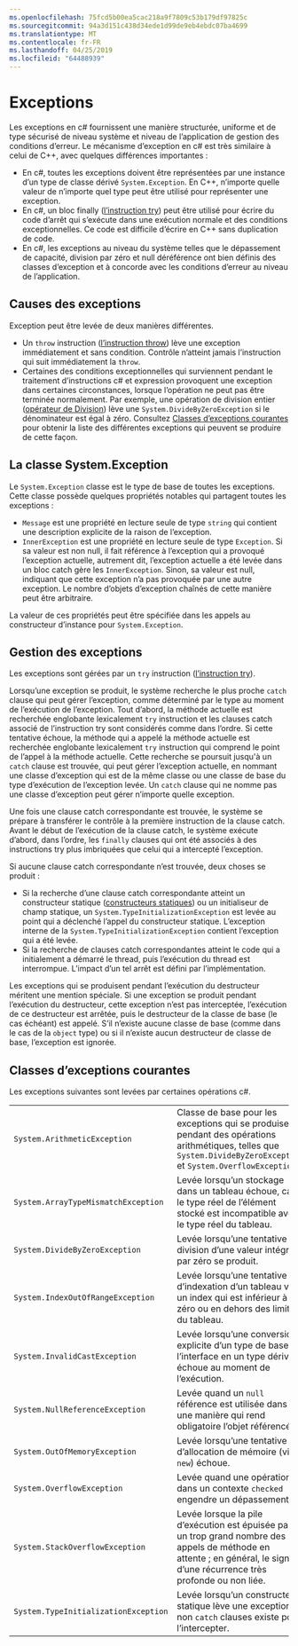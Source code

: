 ```yaml
---
ms.openlocfilehash: 75fcd5b00ea5cac218a9f7809c53b179df97825c
ms.sourcegitcommit: 94a3d151c438d34ede1d99de9eb4ebdc07ba4699
ms.translationtype: MT
ms.contentlocale: fr-FR
ms.lasthandoff: 04/25/2019
ms.locfileid: "64488939"
---
```

# <a name="exceptions"></a>Exceptions

Les exceptions en c# fournissent une manière structurée, uniforme et de type sécurisé de niveau système et niveau de l’application de gestion des conditions d’erreur. Le mécanisme d’exception en c# est très similaire à celui de C++, avec quelques différences importantes :

*  En c#, toutes les exceptions doivent être représentées par une instance d’un type de classe dérivé `System.Exception`. En C++, n’importe quelle valeur de n’importe quel type peut être utilisé pour représenter une exception.
*  En c#, un bloc finally ([l’instruction try](statements.md#the-try-statement)) peut être utilisé pour écrire du code d’arrêt qui s’exécute dans une exécution normale et des conditions exceptionnelles. Ce code est difficile d’écrire en C++ sans duplication de code.
*  En c#, les exceptions au niveau du système telles que le dépassement de capacité, division par zéro et null déréférence ont bien définis des classes d’exception et à concorde avec les conditions d’erreur au niveau de l’application.

## <a name="causes-of-exceptions"></a>Causes des exceptions

Exception peut être levée de deux manières différentes.

*  Un `throw` instruction ([l’instruction throw](statements.md#the-throw-statement)) lève une exception immédiatement et sans condition. Contrôle n’atteint jamais l’instruction qui suit immédiatement la `throw`.
*  Certaines des conditions exceptionnelles qui surviennent pendant le traitement d’instructions c# et expression provoquent une exception dans certaines circonstances, lorsque l’opération ne peut pas être terminée normalement. Par exemple, une opération de division entier ([opérateur de Division](expressions.md#division-operator)) lève une `System.DivideByZeroException` si le dénominateur est égal à zéro. Consultez [Classes d’exceptions courantes](exceptions.md#common-exception-classes) pour obtenir la liste des différentes exceptions qui peuvent se produire de cette façon.

## <a name="the-systemexception-class"></a>La classe System.Exception

Le `System.Exception` classe est le type de base de toutes les exceptions. Cette classe possède quelques propriétés notables qui partagent toutes les exceptions :

*  `Message` est une propriété en lecture seule de type `string` qui contient une description explicite de la raison de l’exception.
*  `InnerException` est une propriété en lecture seule de type `Exception`. Si sa valeur est non null, il fait référence à l’exception qui a provoqué l’exception actuelle, autrement dit, l’exception actuelle a été levée dans un bloc catch gère les `InnerException`. Sinon, sa valeur est null, indiquant que cette exception n’a pas provoquée par une autre exception. Le nombre d’objets d’exception chaînés de cette manière peut être arbitraire.

La valeur de ces propriétés peut être spécifiée dans les appels au constructeur d’instance pour `System.Exception`.

## <a name="how-exceptions-are-handled"></a>Gestion des exceptions

Les exceptions sont gérées par un `try` instruction ([l’instruction try](statements.md#the-try-statement)).

Lorsqu’une exception se produit, le système recherche le plus proche `catch` clause qui peut gérer l’exception, comme déterminé par le type au moment de l’exécution de l’exception. Tout d’abord, la méthode actuelle est recherchée englobante lexicalement `try` instruction et les clauses catch associé de l’instruction try sont considérés comme dans l’ordre. Si cette tentative échoue, la méthode qui a appelé la méthode actuelle est recherchée englobante lexicalement `try` instruction qui comprend le point de l’appel à la méthode actuelle. Cette recherche se poursuit jusqu'à un `catch` clause est trouvée, qui peut gérer l’exception actuelle, en nommant une classe d’exception qui est de la même classe ou une classe de base du type d’exécution de l’exception levée. Un `catch` clause qui ne nomme pas une classe d’exception peut gérer n’importe quelle exception.

Une fois une clause catch correspondante est trouvée, le système se prépare à transférer le contrôle à la première instruction de la clause catch. Avant le début de l’exécution de la clause catch, le système exécute d’abord, dans l’ordre, les `finally` clauses qui ont été associés à des instructions try plus imbriquées que celui qui a intercepté l’exception.

Si aucune clause catch correspondante n’est trouvée, deux choses se produit :

*  Si la recherche d’une clause catch correspondante atteint un constructeur statique ([constructeurs statiques](classes.md#static-constructors)) ou un initialiseur de champ statique, un `System.TypeInitializationException` est levée au point qui a déclenché l’appel du constructeur statique. L’exception interne de la `System.TypeInitializationException` contient l’exception qui a été levée.
*  Si la recherche de clauses catch correspondantes atteint le code qui a initialement a démarré le thread, puis l’exécution du thread est interrompue. L’impact d’un tel arrêt est défini par l’implémentation.

Les exceptions qui se produisent pendant l’exécution du destructeur méritent une mention spéciale. Si une exception se produit pendant l’exécution du destructeur, cette exception n’est pas interceptée, l’exécution de ce destructeur est arrêtée, puis le destructeur de la classe de base (le cas échéant) est appelé. S’il n’existe aucune classe de base (comme dans le cas de la `object` type) ou si il n’existe aucun destructeur de classe de base, l’exception est ignorée.

## <a name="common-exception-classes"></a>Classes d’exceptions courantes

Les exceptions suivantes sont levées par certaines opérations c#.

|                                      |                |
|--------------------------------------|----------------|
| `System.ArithmeticException`         | Classe de base pour les exceptions qui se produisent pendant des opérations arithmétiques, telles que `System.DivideByZeroException` et `System.OverflowException`. | 
| `System.ArrayTypeMismatchException`  | Levée lorsqu’un stockage dans un tableau échoue, car le type réel de l’élément stocké est incompatible avec le type réel du tableau. | 
| `System.DivideByZeroException`       | Levée lorsqu’une tentative de division d’une valeur intégrale par zéro se produit. | 
| `System.IndexOutOfRangeException`    | Levée lorsqu’une tentative d’indexation d’un tableau via un index qui est inférieur à zéro ou en dehors des limites du tableau. | 
| `System.InvalidCastException`        | Levée lorsqu’une conversion explicite d’un type de base ou l’interface en un type dérivé échoue au moment de l’exécution. | 
| `System.NullReferenceException`      | Levée quand un `null` référence est utilisée dans une manière qui rend obligatoire l’objet référencé. | 
| `System.OutOfMemoryException`        | Levée lorsqu’une tentative d’allocation de mémoire (via `new`) échoue. | 
| `System.OverflowException`           | Levée quand une opération dans un contexte `checked` engendre un dépassement. | 
| `System.StackOverflowException`      | Levée lorsque la pile d’exécution est épuisée par un trop grand nombre des appels de méthode en attente ; en général, le signe d’une récurrence très profonde ou non liée. | 
| `System.TypeInitializationException` | Levée lorsqu’un constructeur statique lève une exception et non `catch` clauses existe pour l’intercepter. | 
